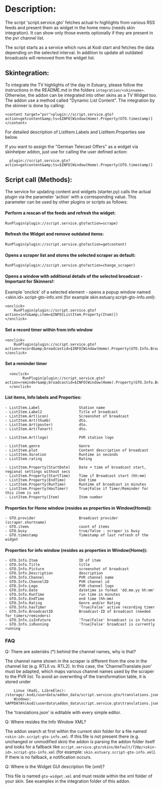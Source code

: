 <h1>Description:</h1>

The script 'script.service.gto' fetches actual tv highlights from various RSS feeds and present them as widget in the home 
menu (needs skin integration). It can show only those events optionally if they are present in the pvr channel list.

The script starts as a service which runs at Kodi start and fetches the data depending on the selected interval. In addition 
to update all outdated broadcasts will removed from the widget list.

## Skintegration:

To integrate the TV highlights of the day in Estuary, please follow the instructions in the README.md  in the folders `integration/<skinname>`. Otherwise, 
the addon can be integrated into other skins as a TV Widget too. The addon use a method called "Dynamic List Content". 
The integration by the skinner is done by calling:

    <content target="pvr">plugin://script.service.gto?action=getcontent&amp;ts=$INFO[Window(Home).Property(GTO.timestamp)]</content>

For detailed description of ListItem.Labels and ListItem.Properties see below.

If you want to assign the "German Telecast Offers" as a widget via skinhelper addon, just use for calling the user defined action:
   
      plugin://script.service.gto?action=getcontent&amp;ts=$INFO[Window(Home).Property(GTO.timestamp)]

## Script call (Methods):

The service for updating content and widgets (starter.py) calls the actual plugin via the parameter 'action' with a 
corresponding value. This parameter can be used by other plugins or scripts as follows:

#### Perform a rescan of the feeds and refresh the widget:

    RunPlugin(plugin://script.service.gto?action=scrape)

#### Refresh the Widget and remove outdated items:

    RunPlugin(plugin://script.service.gto?action=getcontent)

#### Opens a scraper list and stores the selected scraper as default:

    RunPlugin(plugin://script.service.gto?action=change_scraper)
    
#### Opens a window with additional details of the selected broadcast - Important for Skinners!:

Example 'onclick' of a selected element - opens a popup window named <skin.id>.script-gto-info.xml (for example skin.estuary.script-gto-info.xml):

    <onclick>
        RunPlugin(plugin://script.service.gto?action=info&amp;item=$INFO[ListItem.Property(Item)])
    </onclick>
    
#### Set a record timer within from info window

    <onclick>
        RunPlugin(plugin://script.service.gto?action=record&amp;broadcastid=$INFO[Window(Home).Property(GTO.Info.BroadcastID)]&amp;item=$INFO[Window(Home).Property(GTO.Info.Item)])
    </onclick>

#### Set a reminder timer

      <onclick>
            RunPlugin(plugin://script.service.gto?action=reminder&amp;broadcastid=$INFO[Window(Home).Property(GTO.Info.BroadcastID)]&amp;item=$INFO[Window(Home).Property(GTO.Info.Item)])
      </onclick>

#### List items, Info labels and Properties:

    - ListItem.Label                  Station name
    - ListItem.Label2                 Title of broadcast
    - ListItem.Art(icon)              Screenshot of broadcast
    - ListItem.Art(thumb)             dto.
    - ListItem.Art(poster)            dto.
    - ListItem.Art(fanart)            dto.

    - ListItem.Art(logo)              PVR station logo
    
    - ListItem.genre                  Genre
    - ListItem.plot                   Content description of broadcast
    - ListItem.duration               Runtime in seconds
    - ListItem.rating                 Rating
    
    - ListItem.Property(StartDate)    Date + time of broadcast start, regional settings without secs
    - ListItem.Property(StartTime)    Time if Broadcast start (hh:mm)
    - ListItem.Property(EndTime)      End time
    - ListItem.Property(RunTime)      Runtime of broadcast in minutes
    - ListItem.Property(HasTimer)     True|False if Timer/Reminder for this item is set
    - ListItem.Property(Item)         Item number

#### Properties for Home window (resides as properties in Window(Home)):

    - GTO.provider                    Broadcast provider (scraper.shortname)
    - GTO.items                       count of items
    - GTO.busy                        true/false - scraper is busy
    - GTO.timestamp                   Timestamp of last refresh of the widget

#### Properties for info window (resides as properties in Window(Home)):

    - GTO.Info.Item                   ID of item
    - GTO.Info.Title                  title
    - GTO.Info.Picture                screenshot of broadcast
    - GTO.Info.Description            description
    - GTO.Info.Channel                PVR channel name
    - GTO.Info.ChannelID              PVR channel id
    - GTO.Info.Logo                   PVR channel logo
    - GTO.Info.Date                   datetime in format 'dd.mm.yy hh:mm'
    - GTO.Info.RunTime                run time in minutes
    - GTO.Info.EndTime                end time (hh:mm)
    - GTO.Info.Rating                 Genre and/or Rating
    - GTO.Info.hasTimer               'True|False' active recording timer
    - GTO.Info.BroadcastID            Broadcast-ID of broadcast (needed for timers/reminders)
    - GTO.Info.isInFuture             'True|False' broadcast is in future
    - GTO.Info.isRunning              'True|False' broadcast is currently running

### FAQ

Q: There are asterisks (*) behind the channel names, why is that?

   The channel name shown in the scraper is different from the one in the channel list (e.g. RTLII vs. RTL2). In this 
   case, the 'ChannelTranslate.json' must be adapted, which maps various channel names used by the scraper to the PVR list. 
   To avoid an overwriting of the transformation table, it is stored under

        Linux (Kodi, LibreElec): /storage/.kodi/userdata/addon_data/script.service.gto/translations.json)
        Windows: %APPDATA%\kodi\userdata\addon_data\script.service.gto\translations.json
    
   The 'translations.json' is editable with every simple editor.

Q: Where resides the Info Window XML?

   The addon search at first within the current skin folder for a file named ```<skin-id>.script-gto-info.xml```. If this
   file is not present there (e.g. unchanged or unmodified skin) the addon is parsing the addon folder itself and looks for
   a fallback like ```script.service.gto/skins/Default/720p/<skin-id>.script-gto-info.xml``` (for example: ```skin.estuary.script-gto-info.xml```).
   If there is no fallback, a notification occurs.
   
Q: Where is the Widget GUI description file (xml)?

   This file is named ```gto-widget.xml``` and must reside within the xml folder of your skin. See examples in the integration
   folder of this addon.
   